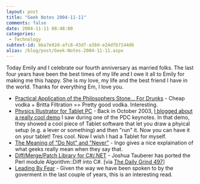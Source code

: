 ```yaml
---
layout: post
title: "Geek Notes 2004-11-11"
comments: false
date: 2004-11-11 08:48:00
categories:
 - Technology
subtext-id: bba7e92d-afc8-43d7-a38d-e24dfb7144db
alias: /blog/post/Geek-Notes-2004-11-11.aspx
---
```



Today Emily and I celebrate our fourth anniversary as married folks. The last four years have been the best times of my life and I owe it all to Emily for making me this happy. She is my love, my life and the best friend I have in the world. Thanks for everything Em, I love you.

  * [Practical Application of the Philosophers Stone... For Drunks](http://www.ohmygoditburns.com/index.php?p=4) - Cheap vodka + Britta Filtration == Pretty good vodka. Interesting.
  * [Physics Illustrator for Tablet PC](http://www.microsoft.com/downloads/details.aspx?FamilyID=56347faf-a639-4f3b-9b87-1487fd4b5a53&displaylang=en) - Back in October 2003, [I blogged about a really cool demo](http://www.peterprovost.org/archive/2003/10/29/895.aspx) I saw during one of the PDC keynotes. In that demo, they showed a cool piece of Tablet software that let you draw a phyical setup (e.g. a lever or something) and then "run" it. Now you can have it on your tablet! Tres cool. Now I wish I had a Tablet for myself.
  * [The Meaning of "Do Not" and "Never"](http://www.thinktecture.com/staff/ingo/weblog/archives/001416.html) - Ingo gives a nice explaination of what geeks really mean when they say that.
  * [Diff/Merge/Patch Library for C#/.NET](http://taubz.for.net/code/diff/) - Joshua Tauberer has ported the Perl module Algorithm::Diff into C#. [via [The Daily Grind 497](http://www.larkware.com/Articles/TheDailyGrind497.html)]
  * [Leading By Fear](http://www.toolshed.com/blog/SocialCommentary/Goering.html,v) - Given the way we have been spoken to by the goverment in the last couple of years, this is an interesting read.
